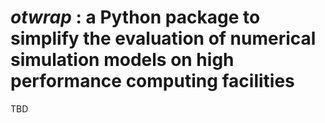 # *otwrap* : a Python package to simplify the evaluation of numerical simulation models on high performance computing facilities

TBD 
